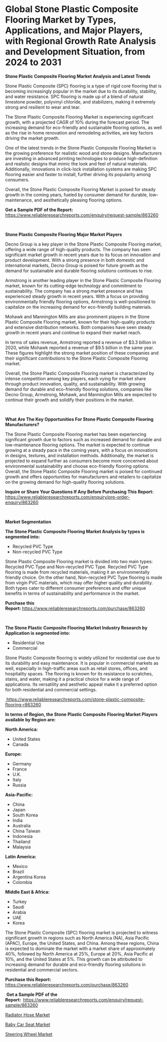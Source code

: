 <p><h1>Global Stone Plastic Composite Flooring Market by Types, Applications, and Major Players, with Regional Growth Rate Analysis and Development Situation, from 2024 to 2031</h1></p><p><strong>Stone Plastic Composite Flooring Market Analysis and Latest Trends</strong></p>
<p><p>Stone Plastic Composite (SPC) flooring is a type of rigid core flooring that is becoming increasingly popular in the market due to its durability, stability, and water resistance. SPC flooring is made up of a blend of natural limestone powder, polyvinyl chloride, and stabilizers, making it extremely strong and resilient to wear and tear.</p><p>The Stone Plastic Composite Flooring Market is experiencing significant growth, with a projected CAGR of 10% during the forecast period. The increasing demand for eco-friendly and sustainable flooring options, as well as the rise in home renovation and remodeling activities, are key factors driving the market growth.</p><p>One of the latest trends in the Stone Plastic Composite Flooring Market is the growing preference for realistic wood and stone designs. Manufacturers are investing in advanced printing technologies to produce high-definition and realistic designs that mimic the look and feel of natural materials. Additionally, innovations in click-lock installation systems are making SPC flooring easier and faster to install, further driving its popularity among consumers.</p><p>Overall, the Stone Plastic Composite Flooring Market is poised for steady growth in the coming years, fueled by consumer demand for durable, low-maintenance, and aesthetically pleasing flooring options.</p></p>
<p><strong>Get a Sample PDF of the Report:&nbsp;</strong> <a href="https://www.reliableresearchreports.com/enquiry/request-sample/863260">https://www.reliableresearchreports.com/enquiry/request-sample/863260</a></p>
<p>&nbsp;</p>
<p><strong>Stone Plastic Composite Flooring Major Market Players</strong></p>
<p><p>Decno Group is a key player in the Stone Plastic Composite Flooring market, offering a wide range of high-quality products. The company has seen significant market growth in recent years due to its focus on innovation and product development. With a strong presence in both domestic and international markets, Decno Group is poised for future growth as the demand for sustainable and durable flooring solutions continues to rise.</p><p>Armstrong is another leading player in the Stone Plastic Composite Flooring market, known for its cutting-edge technology and commitment to sustainability. The company has a strong market presence and has experienced steady growth in recent years. With a focus on providing environmentally friendly flooring options, Armstrong is well-positioned to capitalize on the increasing demand for eco-friendly building materials.</p><p>Mohawk and Mannington Mills are also prominent players in the Stone Plastic Composite Flooring market, known for their high-quality products and extensive distribution networks. Both companies have seen steady growth in recent years and continue to expand their market reach.</p><p>In terms of sales revenue, Armstrong reported a revenue of $3.3 billion in 2020, while Mohawk reported a revenue of $9.5 billion in the same year. These figures highlight the strong market position of these companies and their significant contributions to the Stone Plastic Composite Flooring market.</p><p>Overall, the Stone Plastic Composite Flooring market is characterized by intense competition among key players, each vying for market share through product innovation, quality, and sustainability. With growing demand for durable and eco-friendly flooring solutions, companies like Decno Group, Armstrong, Mohawk, and Mannington Mills are expected to continue their growth and solidify their positions in the market.</p></p>
<p>&nbsp;</p>
<p><strong>What Are The Key Opportunities For Stone Plastic Composite Flooring Manufacturers?</strong></p>
<p><p>The Stone Plastic Composite Flooring market has been experiencing significant growth due to factors such as increased demand for durable and low-maintenance flooring options. The market is expected to continue growing at a steady pace in the coming years, with a focus on innovations in designs, textures, and installation methods. Additionally, the market is projected to expand further as consumers become more concerned about environmental sustainability and choose eco-friendly flooring options. Overall, the Stone Plastic Composite Flooring market is poised for continued growth and offers opportunities for manufacturers and retailers to capitalize on the growing demand for high-quality flooring solutions.</p></p>
<p><strong>Inquire or Share Your Questions If Any Before Purchasing This Report:</strong> <a href="https://www.reliableresearchreports.com/enquiry/pre-order-enquiry/863260">https://www.reliableresearchreports.com/enquiry/pre-order-enquiry/863260</a></p>
<p>&nbsp;</p>
<p><strong>Market Segmentation</strong></p>
<p><strong>The Stone Plastic Composite Flooring Market Analysis by types is segmented into:</strong></p>
<p><ul><li>Recycled PVC Type</li><li>Non-recycled PVC Type</li></ul></p>
<p><p>Stone Plastic Composite Flooring market is divided into two main types: Recycled PVC Type and Non-recycled PVC Type. Recycled PVC Type flooring is made from recycled materials, making it an environmentally friendly choice. On the other hand, Non-recycled PVC Type flooring is made from virgin PVC materials, which may offer higher quality and durability. Both types cater to different consumer preferences and offer unique benefits in terms of sustainability and performance in the market.</p></p>
<p><strong>Purchase this Report:&nbsp;</strong><a href="https://www.reliableresearchreports.com/purchase/863260">https://www.reliableresearchreports.com/purchase/863260</a></p>
<p>&nbsp;</p>
<p><strong>The Stone Plastic Composite Flooring Market Industry Research by Application is segmented into:</strong></p>
<p><ul><li>Residential Use</li><li>Commercial</li></ul></p>
<p><p>Stone Plastic Composite flooring is widely utilized for residential use due to its durability and easy maintenance. It is popular in commercial markets as well, especially in high-traffic areas such as retail stores, offices, and hospitality spaces. The flooring is known for its resistance to scratches, stains, and water, making it a practical choice for a wide range of applications. Its versatility and aesthetic appeal make it a preferred option for both residential and commercial settings.</p></p>
<p><a href="https://www.reliableresearchreports.com/stone-plastic-composite-flooring-r863260">&nbsp;https://www.reliableresearchreports.com/stone-plastic-composite-flooring-r863260</a></p>
<p><strong>In terms of Region, the Stone Plastic Composite Flooring Market Players available by Region are:</strong></p>
<p>
    <p> <strong> North America: </strong>
        <ul>
            <li>United States</li>
            <li>Canada</li>
        </ul>
        </p> 
    <p> <strong> Europe: </strong>
        <ul>
            <li>Germany</li>
            <li>France</li>
            <li>U.K.</li>
            <li>Italy</li>
            <li>Russia</li>
        </ul>
        </p> 
    <p> <strong> Asia-Pacific: </strong>
        <ul>
            <li>China</li>
            <li>Japan</li>
            <li>South Korea</li>
            <li>India</li>
            <li>Australia</li>
            <li>China Taiwan</li>
            <li>Indonesia</li>
            <li>Thailand</li>
            <li>Malaysia</li>
        </ul>
        </p> 
    <p> <strong> Latin America: </strong>
        <ul>
            <li>Mexico</li>
            <li>Brazil</li>
            <li>Argentina Korea</li>
            <li>Colombia</li>
        </ul>
        </p> 
    <p> <strong> Middle East & Africa: </strong>
        <ul>
            <li>Turkey</li>
            <li>Saudi</li>
            <li>Arabia</li>
            <li>UAE</li>
            <li>Korea</li>
        </ul>
    </p>
    </p>
<p><p>The Stone Plastic Composite (SPC) flooring market is projected to witness significant growth in regions such as North America (NA), Asia Pacific (APAC), Europe, the United States, and China. Among these regions, China is expected to dominate the market with a market share of approximately 40%, followed by North America at 25%, Europe at 20%, Asia Pacific at 10%, and the United States at 5%. This growth can be attributed to increasing demand for durable and eco-friendly flooring solutions in residential and commercial sectors.</p></p>
<p><strong>Purchase this Report: </strong><a href="https://www.reliableresearchreports.com/purchase/863260">https://www.reliableresearchreports.com/purchase/863260</a></p>
<p>&nbsp;<strong>Get a Sample PDF of the Report:&nbsp;&nbsp;</strong><a href="https://www.reliableresearchreports.com/enquiry/request-sample/863260">https://www.reliableresearchreports.com/enquiry/request-sample/863260</a></p>
<p><strong></strong></p>
<p><p><a href="https://medium.com/@cathymaggio15/emerging-trends-in-radiator-hose-market-global-outlook-and-future-prospects-from-2024-2031-fed1a0494a4e">Radiator Hose Market</a></p><p><a href="https://medium.com/@audieyost/global-baby-car-seat-market-analysis-trends-forecasts-and-growth-opportunities-2024-2031-in-ac6a66583a3e">Baby Car Seat Market</a></p><p><a href="https://medium.com/@ikki1019/steering-wheel-market-forecasts-market-trends-and-impact-analysis-2024-2031-374b6b632d9c">Steering Wheel Market</a></p></p>